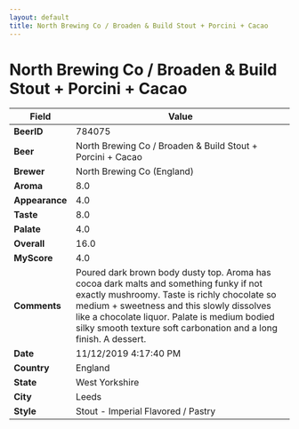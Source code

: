 ```yaml
---
layout: default
title: North Brewing Co / Broaden & Build Stout + Porcini + Cacao
---
```


# North Brewing Co / Broaden & Build Stout + Porcini + Cacao

| Field         | Value     |
|---------------|-----------|
| **BeerID** | 784075 |
| **Beer** | North Brewing Co / Broaden & Build Stout + Porcini + Cacao |
| **Brewer** | North Brewing Co (England) |
| **Aroma** | 8.0 |
| **Appearance** | 4.0 |
| **Taste** | 8.0 |
| **Palate** | 4.0 |
| **Overall** | 16.0 |
| **MyScore** | 4.0 |
| **Comments** | Poured dark brown body dusty top. Aroma has cocoa dark malts and something funky if not exactly mushroomy. Taste is richly chocolate so medium + sweetness and this slowly dissolves like a chocolate liquor. Palate is medium bodied silky smooth texture soft carbonation and a long finish. A dessert. |
| **Date** | 11/12/2019 4:17:40 PM |
| **Country** | England |
| **State** | West Yorkshire |
| **City** | Leeds |
| **Style** | Stout - Imperial Flavored / Pastry |
